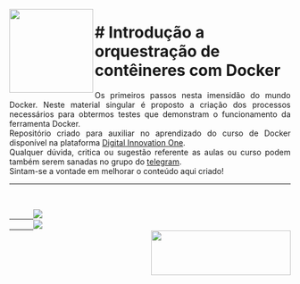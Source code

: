 <p><img src="https://user-images.githubusercontent.com/63436406/128027335-e90688a0-03ac-49ab-a67d-eb3cb88023eb.png" align="left" height="150px" width="150px">
   <h1># Introdução a orquestração de contêineres com Docker</h1> 
   <p align="justify">Os primeiros passos nesta imensidão do mundo Docker. Neste material singular é proposto a criação dos processos necessários para obtermos testes que demonstram o funcionamento da ferramenta Docker.<br>
   Repositório criado para auxiliar no aprendizado do curso de Docker disponível na plataforma <a href="https://digitalinnovation.one/">Digital Innovation One</a>.<br>
   Qualquer dúvida, critica ou sugestão referente as aulas ou curso podem também serem sanadas no grupo do <a href="https://t.me/joinchat/GzbydxdJZF0ZV-PCxcQdSQ">telegram</a>.<br>
   Sintam-se a vontade em melhorar o conteúdo aqui criado!</p>
</p>      

---

<br>
   <code><a href="https:/discord.com">
      <img src="https://img.shields.io/badge/Léo Albergaria%20-%237289DA.svg?&style=for-the-badge&logo=discord&logoColor=white" /></a></code>
   <code><a href="https://www.linkedin.com/in/adm-leo-albergaria/">
      <img src="https://img.shields.io/badge/linkedin%20-%230077B5.svg?&style=for-the-badge&logo=linkedin&logoColor=white" /></a></code>
<br>     

<a href="https://www.digitalinnovation.one/">
   <img src="https://user-images.githubusercontent.com/63436406/127776292-9ec4809a-1137-4dc8-b493-7de0186fd55c.png" align="right" height="80px" width="250px" ></a>

